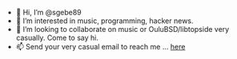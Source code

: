 - 👋 Hi, I’m @sgebe89
- 👀 I’m interested in music, programming, hacker news.
- 💞️ I’m looking to collaborate on music or OuluBSD/libtopside very casually. Come to say hi.
- 📫 Send your very casual email to reach me ... [here](mailto://seppo.pakonen@gmail.com)
